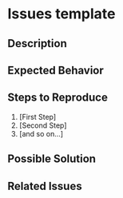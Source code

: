 # Issues template

## Description

<!-- Provide a clear and concise description of the issue or feature request !-->

## Expected Behavior
<!-- Describe what you expected to happen !-->

## Steps to Reproduce

<!-- Include EVERYTHING that you did leading to the issue you found, including input, debug logs (valgrind...), screenshots... !-->

1. [First Step]
2. [Second Step]
3. [and so on...]

## Possible Solution

<!-- If you have any ideas on how to solve the issue, please describe them here !-->

## Related Issues
<!-- Optionnal: link to related issues !-->